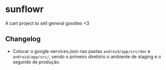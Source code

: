 # sunflowr

A cart project to sell general goodies <3

## Changelog

- Colocar o google-services.json nas pastas `android/app/src/dev` e `android/app/src/`, sendo o primeiro diretório o ambiente de staging e o segundo de produção.
